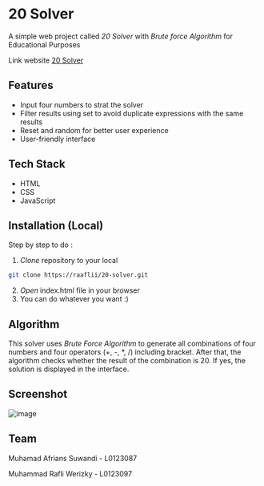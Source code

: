 # 20 Solver

A simple web project called *20 Solver* with *Brute force Algorithm* for Educational Purposes

Link website [20 Solver](https://20-solver-six.vercel.app/)

## Features

- Input four numbers to strat the solver
- Filter results using set to avoid duplicate expressions with the same results
- Reset and random for better user experience
- User-friendly interface


## Tech Stack

- HTML
- CSS
- JavaScript

## Installation (Local)

Step by step to do :

1. *Clone* repository to your local
```bash
git clone https://raaflii/20-solver.git
```

2. *Open* index.html file in your browser
3. You can do whatever you want :)

## Algorithm

This solver uses *Brute Force Algorithm* to generate all combinations of four numbers and four operators (+, -, *, /) including bracket. After that, the algorithm checks whether the result of the combination is 20. If yes, the solution is displayed in the interface.

## Screenshot
![image](https://github.com/user-attachments/assets/1697995f-80fa-4209-b467-186327ece908)

## Team

Muhamad Afrians Suwandi - L0123087

Muhammad Rafli Werizky - L0123097
